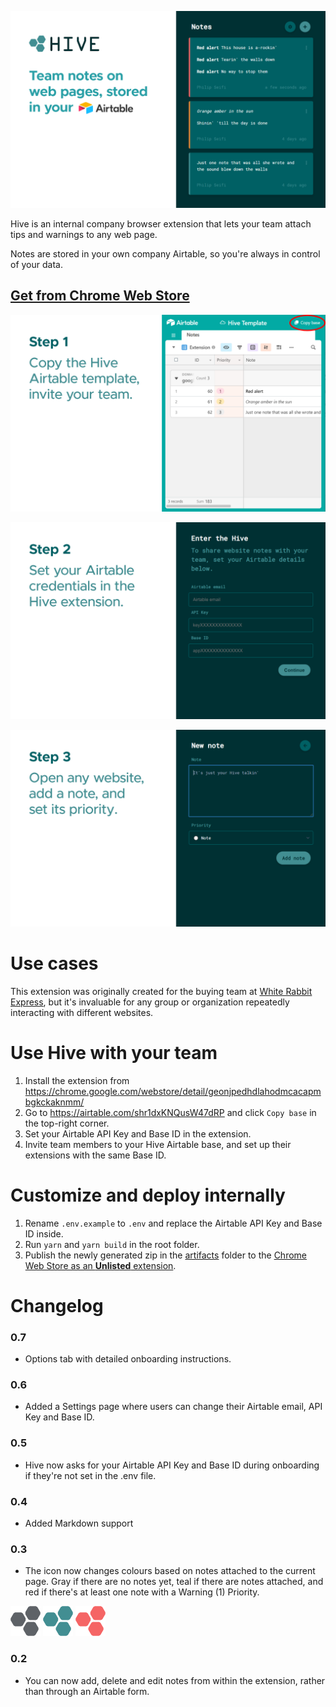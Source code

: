 ![Hive Notes Chrome Extension](readme/screenshot-1.png)

Hive is an internal company browser extension that lets your team attach tips and warnings to any web page.

Notes are stored in your own company Airtable, so you're always in control of your data.

## [Get from Chrome Web Store](https://chrome.google.com/webstore/detail/geonjpedhdlahodmcacapmbgkckaknmm/)

![Hive Notes Settings](readme/screenshot-2.png)

![Hive Notes Add Note](readme/screenshot-3.png)

![Hive Notes Share Notes](readme/screenshot-4.png)

# Use cases

This extension was originally created for the buying team at [White Rabbit Express](https://www.whiterabbitexpress.com/), but it's invaluable for any group or organization repeatedly interacting with different websites.

# Use Hive with your team
1. Install the extension from https://chrome.google.com/webstore/detail/geonjpedhdlahodmcacapmbgkckaknmm/
2. Go to https://airtable.com/shr1dxKNQusW47dRP and click `Copy base` in the top-right corner.
3. Set your Airtable API Key and Base ID in the extension.
4. Invite team members to your Hive Airtable base, and set up their extensions with the same Base ID.

# Customize and deploy internally
1. Rename `.env.example` to `.env` and replace the Airtable API Key and Base ID inside.
2. Run `yarn` and `yarn build` in the root folder.
3. Publish the newly generated zip in the [artifacts](artifacts) folder to the [Chrome Web Store as an **Unlisted** extension](https://support.google.com/chrome/a/answer/2714278?hl=en).

# Changelog
### 0.7
- Options tab with detailed onboarding instructions.

### 0.6
- Added a Settings page where users can change their Airtable email, API Key and Base ID.

### 0.5
- Hive now asks for your Airtable API Key and Base ID during onboarding if they're not set in the .env file.

### 0.4
- Added Markdown support

### 0.3
- The icon now changes colours based on notes attached to the current page. Gray if there are no notes yet, teal if there are notes attached, and red if there's at least one note with a Warning (1) Priority.

![Hive icon - No notes](public/icons/48.png) ![Hive icon - Notes](public/icons/48-on.png) ![Hive icon - Warning note](public/icons/48-warning.png)

### 0.2
- You can now add, delete and edit notes from within the extension, rather than through an Airtable form.
